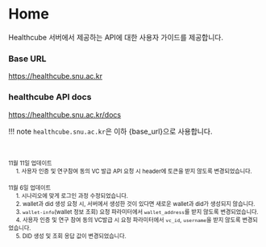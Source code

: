 # Home

Healthcube 서버에서 제공하는 API에 대한 사용자 가이드를 제공합니다.

### Base URL

https://healthcube.snu.ac.kr

### healthcube API docs

https://healthcube.snu.ac.kr/docs

!!! note
    `healthcube.snu.ac.kr`은 이하 {base_url}으로 사용합니다.

<br />


<span style="font-size: 0.8em;">11월 11일 업데이트</span>  
<span style="font-size: 0.8em; padding-left: 15px;">1. 사용자 인증 및 연구참여 동의 VC 발급 API 요청 시 header에 토큰을 받지 않도록 변경되었습니다.</span>  
<br />
<span style="font-size: 0.8em;">11월 6일 업데이트</span>  
<span style="font-size: 0.8em; padding-left: 15px;">1. 시나리오에 맞게 로그인 과정 수정되었습니다.</span>  
<span style="font-size: 0.8em; padding-left: 15px;">2. wallet과 did 생성 요청 시, 서버에서 생성한 것이 있다면 새로운 wallet과 did가 생성되지 않습니다.</span>  
<span style="font-size: 0.8em; padding-left: 15px;">3. `wallet-info`(wallet 정보 조회) 요청 파라미터에서 `wallet_address`를 받지 않도록 변경되었습니다.</span>  
<span style="font-size: 0.8em; padding-left: 15px;">4. 사용자 인증 및 연구 참여 동의 VC발급 시 요청 파라미터에서 `vc_id`, `username`을 받지 않도록 변경되었습니다.</span>  
<span style="font-size: 0.8em; padding-left: 15px;">5. DID 생성 및 조회 응답 값이 변경되었습니다.</span>  
